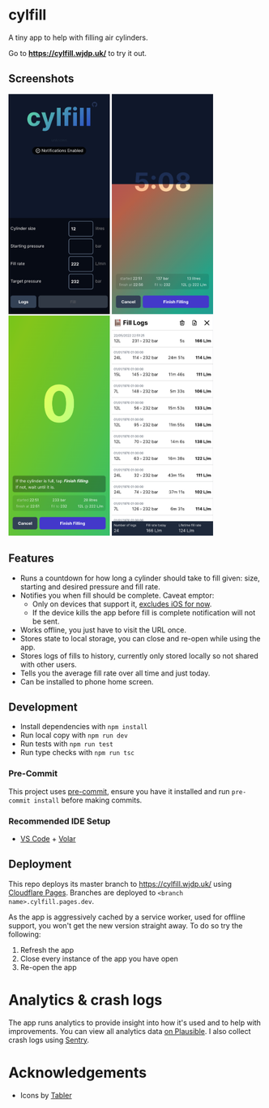 # cylfill

A tiny app to help with filling air cylinders.

Go to **https://cylfill.wjdp.uk/** to try it out.

## Screenshots

<p float="left">
  <img src="https://github.com/wjdp/cylfill/blob/master/graphics/screenshots/screenshot-1.png" width="200" />
  <img src="https://github.com/wjdp/cylfill/blob/master/graphics/screenshots/screenshot-2.png" width="200" /> 
  <img src="https://github.com/wjdp/cylfill/blob/master/graphics/screenshots/screenshot-3.png" width="200" />
  <img src="https://github.com/wjdp/cylfill/blob/master/graphics/screenshots/screenshot-4.png" width="200" >
</p>

## Features

- Runs a countdown for how long a cylinder should take to fill given: size, starting and desired pressure and fill rate.
- Notifies you when fill should be complete. Caveat emptor:
  - Only on devices that support it, [excludes iOS for now](https://caniuse.com/notifications).
  - If the device kills the app before fill is complete notification will not be sent.
- Works offline, you just have to visit the URL once.
- Stores state to local storage, you can close and re-open while using the app.
- Stores logs of fills to history, currently only stored locally so not shared with other users.
- Tells you the average fill rate over all time and just today.
- Can be installed to phone home screen.

## Development

- Install dependencies with `npm install`
- Run local copy with `npm run dev`
- Run tests with `npm run test`
- Run type checks with `npm run tsc`

### Pre-Commit

This project uses [pre-commit](https://pre-commit.com/), ensure you have it installed and run `pre-commit install` before making commits.

### Recommended IDE Setup

- [VS Code](https://code.visualstudio.com/) + [Volar](https://marketplace.visualstudio.com/items?itemName=Vue.volar)

## Deployment

This repo deploys its master branch to https://cylfill.wjdp.uk/ using [Cloudflare Pages](https://pages.cloudflare.com/). Branches are deployed to `<branch name>.cylfill.pages.dev`.

As the app is aggressively cached by a service worker, used for offline support, you won't get the new version straight away. To do so try the following:

1. Refresh the app
2. Close every instance of the app you have open
3. Re-open the app

# Analytics & crash logs

The app runs analytics to provide insight into how it's used and to help with improvements. You can view all analytics data [on Plausible](https://plausible.io/cylfill.wjdp.uk). I also collect crash logs using [Sentry](https://sentry.io).

# Acknowledgements

- Icons by [Tabler](https://tabler.io/)
